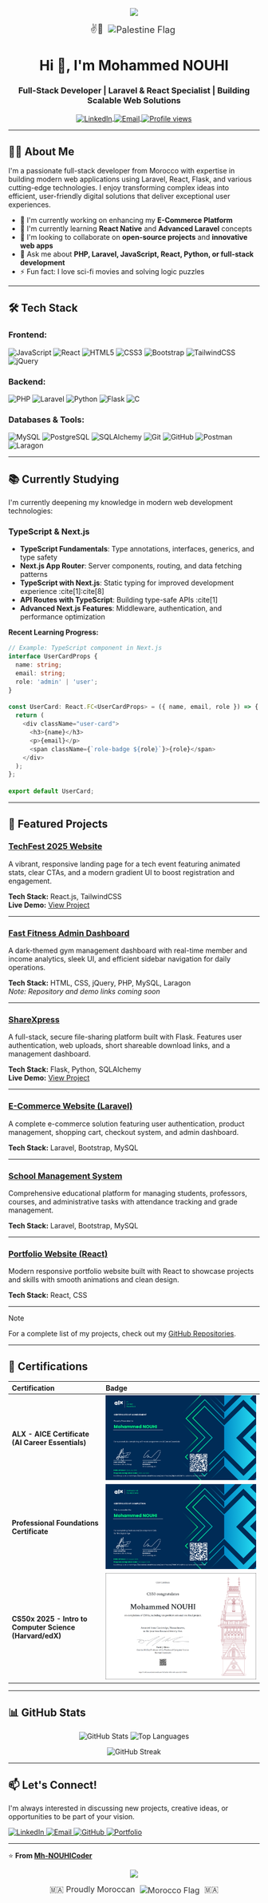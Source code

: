 <p align="center" style="width: 100% ;">
  <img src="https://capsule-render.vercel.app/api?type=waving&color=0:000000,25:FFFFFF,50:007A3D,100:CE1126&height=120&section=header&animation=fadeIn&fontSize=30&fontColor=ffffff&text=Mohammed%20NOUHI" />
  <br>
  <span style="font-size: 18px; color: #333; margin-top: 10px; display: inline-block;">
    ✌🔻
    <img src="https://flagcdn.com/w40/ps.png" alt="Palestine Flag" width="30" style="vertical-align: middle; margin: 0 5px;">
  </span>
</p>
<h1 align="center">Hi 👋, I'm Mohammed NOUHI</h1>
<h3 align="center">Full-Stack Developer | Laravel & React Specialist | Building Scalable Web Solutions</h3>

<p align="center">
  <a href="https://www.linkedin.com/in/mohammednouhi/" target="blank">
    <img align="center" src="https://img.shields.io/badge/LinkedIn-0077B5?style=for-the-badge&logo=linkedin&logoColor=white" alt="LinkedIn" />
  </a>
  <a href="mailto:mailto:mohammednouhi.official@gmail.com">
    <img align="center" src="https://img.shields.io/badge/Gmail-D14836?style=for-the-badge&logo=gmail&logoColor=white" alt="Email" />
  </a>
  <a href="https://github.com/Mh-NOUHICoder">
    <img align="center" src="https://komarev.com/ghpvc/?username=Mh-NOUHICoder&color=blueviolet&style=for-the-badge" alt="Profile views" />
  </a>
</p>

---

## 👨‍💻 About Me

I'm a passionate full-stack developer from Morocco with expertise in building modern web applications using Laravel, React, Flask, and various cutting-edge technologies. I enjoy transforming complex ideas into efficient, user-friendly digital solutions that deliver exceptional user experiences.

- 🔭 I'm currently working on enhancing my **E-Commerce Platform**
- 🌱 I'm currently learning **React Native** and **Advanced Laravel** concepts
- 👯 I'm looking to collaborate on **open-source projects** and **innovative web apps**
- 💬 Ask me about **PHP, Laravel, JavaScript, React, Python, or full-stack development**
- ⚡ Fun fact: I love sci-fi movies and solving logic puzzles

---

## 🛠️ Tech Stack

### Frontend:
![JavaScript](https://img.shields.io/badge/JavaScript-F7DF1E?style=for-the-badge&logo=javascript&logoColor=black)
![React](https://img.shields.io/badge/React-20232A?style=for-the-badge&logo=react&logoColor=61DAFB)
![HTML5](https://img.shields.io/badge/HTML5-E34F26?style=for-the-badge&logo=html5&logoColor=white)
![CSS3](https://img.shields.io/badge/CSS3-1572B6?style=for-the-badge&logo=css3&logoColor=white)
![Bootstrap](https://img.shields.io/badge/Bootstrap-563D7C?style=for-the-badge&logo=bootstrap&logoColor=white)
![TailwindCSS](https://img.shields.io/badge/Tailwind_CSS-38B2AC?style=for-the-badge&logo=tailwind-css&logoColor=white)
![jQuery](https://img.shields.io/badge/jQuery-0769AD?style=for-the-badge&logo=jquery&logoColor=white)

### Backend:
![PHP](https://img.shields.io/badge/PHP-777BB4?style=for-the-badge&logo=php&logoColor=white)
![Laravel](https://img.shields.io/badge/Laravel-FF2D20?style=for-the-badge&logo=laravel&logoColor=white)
![Python](https://img.shields.io/badge/Python-3776AB?style=for-the-badge&logo=python&logoColor=white)
![Flask](https://img.shields.io/badge/Flask-000000?style=for-the-badge&logo=flask&logoColor=white)
![C](https://img.shields.io/badge/C-00599C?style=for-the-badge&logo=c&logoColor=white)

### Databases & Tools:
![MySQL](https://img.shields.io/badge/MySQL-005C84?style=for-the-badge&logo=mysql&logoColor=white)
![PostgreSQL](https://img.shields.io/badge/PostgreSQL-316192?style=for-the-badge&logo=postgresql&logoColor=white)
![SQLAlchemy](https://img.shields.io/badge/SQLAlchemy-100000?style=for-the-badge&logo=sqlalchemy&logoColor=white)
![Git](https://img.shields.io/badge/Git-F05032?style=for-the-badge&logo=git&logoColor=white)
![GitHub](https://img.shields.io/badge/GitHub-100000?style=for-the-badge&logo=github&logoColor=white)
![Postman](https://img.shields.io/badge/Postman-FF6C37?style=for-the-badge&logo=postman&logoColor=white)
![Laragon](https://img.shields.io/badge/Laragon-0E83CD?style=for-the-badge&logo=laragon&logoColor=white)

---
## 📚 Currently Studying

I'm currently deepening my knowledge in modern web development technologies:

### TypeScript & Next.js
- **TypeScript Fundamentals**: Type annotations, interfaces, generics, and type safety
- **Next.js App Router**: Server components, routing, and data fetching patterns
- **TypeScript with Next.js**: Static typing for improved development experience :cite[1]:cite[8]
- **API Routes with TypeScript**: Building type-safe APIs :cite[1]
- **Advanced Next.js Features**: Middleware, authentication, and performance optimization

**Recent Learning Progress:**
```typescript
// Example: TypeScript component in Next.js
interface UserCardProps {
  name: string;
  email: string;
  role: 'admin' | 'user';
}

const UserCard: React.FC<UserCardProps> = ({ name, email, role }) => {
  return (
    <div className="user-card">
      <h3>{name}</h3>
      <p>{email}</p>
      <span className={`role-badge ${role}`}>{role}</span>
    </div>
  );
};

export default UserCard;
```
---

## 🚀 Featured Projects

### [TechFest 2025 Website](https://github.com/Mh-NOUHICoder/Techfest_landing_page)
A vibrant, responsive landing page for a tech event featuring animated stats, clear CTAs, and a modern gradient UI to boost registration and engagement.

**Tech Stack:** React.js, TailwindCSS  
**Live Demo:** [View Project](https://techfest-landing-page-navy.vercel.app/)

---

### [Fast Fitness Admin Dashboard](https://github.com/Mh-NOUHICoder/)
A dark-themed gym management dashboard with real-time member and income analytics, sleek UI, and efficient sidebar navigation for daily operations.

**Tech Stack:** HTML, CSS, jQuery, PHP, MySQL, Laragon  
*Note: Repository and demo links coming soon*

---

### [ShareXpress](https://github.com/Mh-NOUHICoder/ShareXpress)
A full-stack, secure file-sharing platform built with Flask. Features user authentication, web uploads, short shareable download links, and a management dashboard.

**Tech Stack:** Flask, Python, SQLAlchemy  
**Live Demo:** [View Project](https://mhcoder.pythonanywhere.com/)

---

### [E-Commerce Website (Laravel)](https://github.com/Mh-NOUHICoder/E-commerce-Website-Laravel)
A complete e-commerce solution featuring user authentication, product management, shopping cart, checkout system, and admin dashboard.

**Tech Stack:** Laravel, Bootstrap, MySQL

---

### [School Management System](https://github.com/Mh-NOUHICoder/School-Management-System-Laravel)
Comprehensive educational platform for managing students, professors, courses, and administrative tasks with attendance tracking and grade management.

**Tech Stack:** Laravel, Bootstrap, MySQL

---

### [Portfolio Website (React)](https://github.com/Mh-NOUHICoder/Portfolio-Website-React)
Modern responsive portfolio website built with React to showcase projects and skills with smooth animations and clean design.

**Tech Stack:** React, CSS

---

> [!NOTE]
> For a complete list of my projects, check out my [GitHub Repositories](https://github.com/Mh-NOUHICoder?tab=repositories).

---

## 📜 Certifications

| Certification | Badge |
| :--- | :--- |
| **ALX - AICE Certificate (AI Career Essentials)** | [![ALX AICE Certificate](https://github.com/Mh-NOUHICoder/Certifications/raw/main/Alx-aice-ai-career-essentials-certificate.png)](https://github.com/Mh-NOUHICoder/Certifications/raw/main/Alx-aice-ai-career-essentials-certificate.png) |
| **Professional Foundations Certificate** | [![Professional Foundations Certificate](https://github.com/Mh-NOUHICoder/Certifications/raw/main/Professional-foundations-certificate-mohammed-nouhi.png)](https://github.com/Mh-NOUHICoder/Certifications/raw/main/Professional-foundations-certificate-mohammed-nouhi.png) |
| **CS50x 2025 - Intro to Computer Science (Harvard/edX)** | [![CS50x 2025 Certificate](https://github.com/Mh-NOUHICoder/Certifications/raw/main/CS50x.png)](https://github.com/Mh-NOUHICoder/Certifications/raw/main/CS50x.png) |

---

## 📊 GitHub Stats

<p align="center">
  <img src="https://github-readme-stats.vercel.app/api?username=Mh-NOUHICoder&show_icons=true&theme=radical" alt="GitHub Stats" height="150" />
  <img src="https://github-readme-stats.vercel.app/api/top-langs/?username=Mh-NOUHICoder&layout=compact&theme=radical" alt="Top Languages" height="150" />
</p>

<p align="center">
  <img src="https://github-readme-streak-stats.herokuapp.com/?user=Mh-NOUHICoder&theme=radical" alt="GitHub Streak" />
</p>

---

## 📫 Let's Connect!

I'm always interested in discussing new projects, creative ideas, or opportunities to be part of your vision.

<p align="left">
  <a href="https://www.linkedin.com/in/mohammednouhi/" target="blank">
    <img src="https://img.shields.io/badge/LinkedIn-0077B5?style=for-the-badge&logo=linkedin&logoColor=white" alt="LinkedIn" />
  </a>
  <a href="mailto:mailto:mohammednouhi.official@gmail.com">
    <img src="https://img.shields.io/badge/Gmail-D14836?style=for-the-badge&logo=gmail&logoColor=white" alt="Email" />
  </a>
  <a href="https://github.com/Mh-NOUHICoder">
    <img src="https://img.shields.io/badge/GitHub-100000?style=for-the-badge&logo=github&logoColor=white" alt="GitHub" />
  </a>
  <a href="https://mhnouhi.wuaze.com">
    <img src="https://img.shields.io/badge/Portfolio-000000?style=for-the-badge&logo=about.me&logoColor=white" alt="Portfolio" />
  </a>
</p>

---

⭐ **From [Mh-NOUHICoder](https://github.com/Mh-NOUHICoder)**

<p align="center"> <!-- Moroccan Flag Wave at Bottom --> <img src="https://capsule-render.vercel.app/api?type=waving&color=0:C1272D,100:006233&height=100&section=footer&animation=fadeIn&text=Thank%20You%20For%20Visiting!&fontColor=ffffff" /> <br> <span style="font-size: 16px; color: #333; margin-top: 10px; display: inline-block;"> 🇲🇦 Proudly Moroccan <img src="https://flagcdn.com/w40/ma.png" alt="Morocco Flag" width="30" style="vertical-align: middle; margin: 0 5px;"> 🇲🇦 </span> </p>
